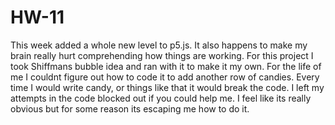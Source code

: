 # HW-11

This week added a whole new level to p5.js. It also happens to make my brain really hurt comprehending how things are working. For this project I took Shiffmans bubble idea and ran with it to make it my own. For the life of me I couldnt figure out how to code it to add another row of candies. Every time I would write candy, or things like that it would break the code. I left my attempts in the code blocked out if you could help me. I feel like its really obvious but for some reason its escaping me how to do it.
